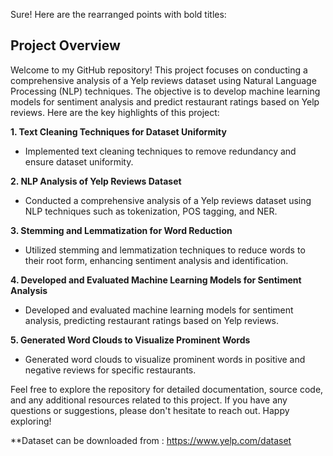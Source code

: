 Sure! Here are the rearranged points with bold titles:

## Project Overview

Welcome to my GitHub repository! This project focuses on conducting a comprehensive analysis of a Yelp reviews dataset using Natural Language Processing (NLP) techniques. The objective is to develop machine learning models for sentiment analysis and predict restaurant ratings based on Yelp reviews. Here are the key highlights of this project:

**1. Text Cleaning Techniques for Dataset Uniformity**
   - Implemented text cleaning techniques to remove redundancy and ensure dataset uniformity.

**2. NLP Analysis of Yelp Reviews Dataset**
   - Conducted a comprehensive analysis of a Yelp reviews dataset using NLP techniques such as tokenization, POS tagging, and NER.

**3. Stemming and Lemmatization for Word Reduction**
   - Utilized stemming and lemmatization techniques to reduce words to their root form, enhancing sentiment analysis and identification.

**4. Developed and Evaluated Machine Learning Models for Sentiment Analysis**
   - Developed and evaluated machine learning models for sentiment analysis, predicting restaurant ratings based on Yelp reviews.

**5. Generated Word Clouds to Visualize Prominent Words**
   - Generated word clouds to visualize prominent words in positive and negative reviews for specific restaurants.

Feel free to explore the repository for detailed documentation, source code, and any additional resources related to this project. If you have any questions or suggestions, please don't hesitate to reach out. Happy exploring!

**Dataset can be downloaded from : https://www.yelp.com/dataset
